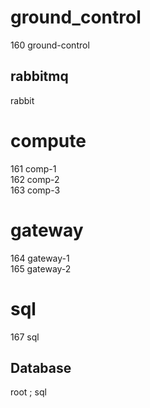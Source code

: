 # ground_control
160 ground-control  

## rabbitmq
rabbit


# compute
161 comp-1  
162 comp-2  
163 comp-3  


# gateway
164 gateway-1  
165 gateway-2  


# sql
167  sql

## Database
root ; sql


